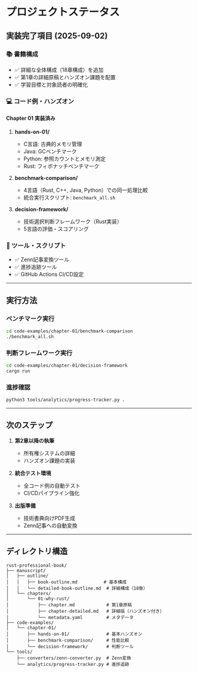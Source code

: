 # プロジェクトステータス

## 実装完了項目 (2025-09-02)

### 📚 書籍構成
- ✅ 詳細な全体構成（18章構成）を追加
- ✅ 第1章の詳細原稿とハンズオン課題を配置
- ✅ 学習目標と対象読者の明確化

### 💻 コード例・ハンズオン
#### Chapter 01 実装済み
1. **hands-on-01/**
   - C言語: 古典的メモリ管理
   - Java: GCベンチマーク
   - Python: 参照カウントとメモリ測定
   - Rust: フィボナッチベンチマーク

2. **benchmark-comparison/**
   - 4言語（Rust, C++, Java, Python）での同一処理比較
   - 統合実行スクリプト: `benchmark_all.sh`

3. **decision-framework/**
   - 技術選択判断フレームワーク（Rust実装）
   - 5言語の評価・スコアリング

### 🔧 ツール・スクリプト
- ✅ Zenn記事変換ツール
- ✅ 進捗追跡ツール
- ✅ GitHub Actions CI/CD設定

---

## 実行方法

### ベンチマーク実行
```bash
cd code-examples/chapter-01/benchmark-comparison
./benchmark_all.sh
```

### 判断フレームワーク実行
```bash
cd code-examples/chapter-01/decision-framework
cargo run
```

### 進捗確認
```bash
python3 tools/analytics/progress-tracker.py .
```

---

## 次のステップ

1. **第2章以降の執筆**
   - 所有権システムの詳細
   - ハンズオン課題の実装

2. **統合テスト環境**
   - 全コード例の自動テスト
   - CI/CDパイプライン強化

3. **出版準備**
   - 技術書典向けPDF生成
   - Zenn記事への自動変換

---

## ディレクトリ構造

```
rust-professional-book/
├── manuscript/
│   ├── outline/
│   │   ├── book-outline.md          # 基本構成
│   │   └── detailed-book-outline.md  # 詳細構成（18章）
│   └── chapters/
│       └── 01-why-rust/
│           ├── chapter.md            # 第1章原稿
│           ├── chapter-detailed.md   # 詳細版（ハンズオン付き）
│           └── metadata.yaml         # メタデータ
├── code-examples/
│   └── chapter-01/
│       ├── hands-on-01/              # 基本ハンズオン
│       ├── benchmark-comparison/     # 性能比較
│       └── decision-framework/       # 判断ツール
└── tools/
    ├── converters/zenn-converter.py  # Zenn変換
    └── analytics/progress-tracker.py # 進捗追跡
```